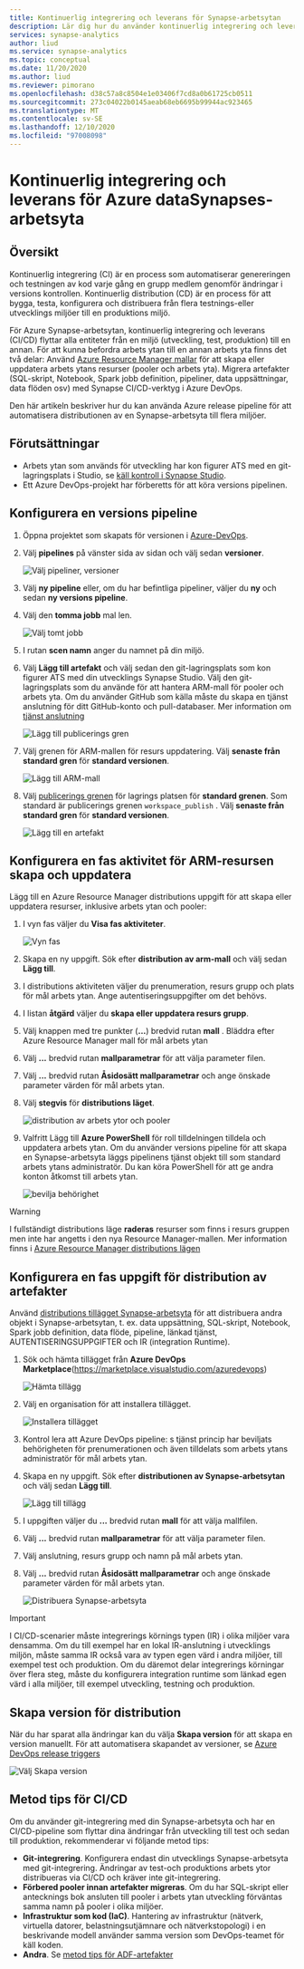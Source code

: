 ```yaml
---
title: Kontinuerlig integrering och leverans för Synapse-arbetsytan
description: Lär dig hur du använder kontinuerlig integrering och leverans för att distribuera ändringar i arbets ytan från en miljö (utveckling, testning, produktion) till en annan.
services: synapse-analytics
author: liud
ms.service: synapse-analytics
ms.topic: conceptual
ms.date: 11/20/2020
ms.author: liud
ms.reviewer: pimorano
ms.openlocfilehash: d38c57a8c8504e1e03406f7cd8a0b61725cb0511
ms.sourcegitcommit: 273c04022b0145aeab68eb6695b99944ac923465
ms.translationtype: MT
ms.contentlocale: sv-SE
ms.lasthandoff: 12/10/2020
ms.locfileid: "97008098"
---
```

# <a name="continuous-integration-and-delivery-for-azure-synapse-workspace"></a>Kontinuerlig integrering och leverans för Azure dataSynapses-arbetsyta

## <a name="overview"></a>Översikt

Kontinuerlig integrering (CI) är en process som automatiserar genereringen och testningen av kod varje gång en grupp medlem genomför ändringar i versions kontrollen. Kontinuerlig distribution (CD) är en process för att bygga, testa, konfigurera och distribuera från flera testnings-eller utvecklings miljöer till en produktions miljö.

För Azure Synapse-arbetsytan, kontinuerlig integrering och leverans (CI/CD) flyttar alla entiteter från en miljö (utveckling, test, produktion) till en annan. För att kunna befordra arbets ytan till en annan arbets yta finns det två delar: Använd [Azure Resource Manager mallar](https://docs.microsoft.com/azure/azure-resource-manager/templates/overview) för att skapa eller uppdatera arbets ytans resurser (pooler och arbets yta). Migrera artefakter (SQL-skript, Notebook, Spark jobb definition, pipeliner, data uppsättningar, data flöden osv) med Synapse CI/CD-verktyg i Azure DevOps. 

Den här artikeln beskriver hur du kan använda Azure release pipeline för att automatisera distributionen av en Synapse-arbetsyta till flera miljöer.

## <a name="prerequisites"></a>Förutsättningar

-   Arbets ytan som används för utveckling har kon figurer ATS med en git-lagringsplats i Studio, se [käll kontroll i Synapse Studio](source-control.md).
-   Ett Azure DevOps-projekt har förberetts för att köra versions pipelinen.

## <a name="set-up-a-release-pipelines"></a>Konfigurera en versions pipeline

1.  Öppna projektet som skapats för versionen i [Azure-DevOps](https://dev.azure.com/).

1.  Välj **pipelines** på vänster sida av sidan och välj sedan **versioner**.

    ![Välj pipeliner, versioner](media/create-release-1.png)

1.  Välj **ny pipeline** eller, om du har befintliga pipeliner, väljer du **ny** och sedan **ny versions pipeline**.

1.  Välj den **tomma jobb** mal len.

    ![Välj tomt jobb](media/create-release-select-empty.png)

1.  I rutan **scen namn** anger du namnet på din miljö.

1.  Välj **Lägg till artefakt** och välj sedan den git-lagringsplats som kon figurer ATS med din utvecklings Synapse Studio. Välj den git-lagringsplats som du använde för att hantera ARM-mall för pooler och arbets yta. Om du använder GitHub som källa måste du skapa en tjänst anslutning för ditt GitHub-konto och pull-databaser. Mer information om [tjänst anslutning](https://docs.microsoft.com/azure/devops/pipelines/library/service-endpoints) 

    ![Lägg till publicerings gren](media/release-creation-github.png)

1.  Välj grenen för ARM-mallen för resurs uppdatering. Välj **senaste från standard gren** för **standard versionen**.

    ![Lägg till ARM-mall](media/release-creation-arm-branch.png)

1.  Välj [publicerings grenen](source-control.md#configure-publishing-settings) för lagrings platsen för **standard grenen**. Som standard är publicerings grenen `workspace_publish` . Välj **senaste från standard gren** för **standard versionen**.

    ![Lägg till en artefakt](media/release-creation-publish-branch.png)

## <a name="set-up-a-stage-task-for-arm-resource-create-and-update"></a>Konfigurera en fas aktivitet för ARM-resursen skapa och uppdatera 

Lägg till en Azure Resource Manager distributions uppgift för att skapa eller uppdatera resurser, inklusive arbets ytan och pooler:

1. I vyn fas väljer du **Visa fas aktiviteter**.

    ![Vyn fas](media/release-creation-stage-view.png)

1. Skapa en ny uppgift. Sök efter **distribution av arm-mall** och välj sedan **Lägg till**.

1. I distributions aktiviteten väljer du prenumeration, resurs grupp och plats för mål arbets ytan. Ange autentiseringsuppgifter om det behövs.

1. I listan **åtgärd** väljer du **skapa eller uppdatera resurs grupp**.

1. Välj knappen med tre punkter (**...**) bredvid rutan **mall** . Bläddra efter Azure Resource Manager mall för mål arbets ytan

1. Välj **...** bredvid rutan **mallparametrar** för att välja parameter filen.

1. Välj **...** bredvid rutan **Åsidosätt mallparametrar** och ange önskade parameter värden för mål arbets ytan. 

1. Välj **stegvis** för **distributions läget**.
    
    ![distribution av arbets ytor och pooler](media/pools-resource-deploy.png)

1. Valfritt Lägg till **Azure PowerShell** för roll tilldelningen tilldela och uppdatera arbets ytan. Om du använder versions pipeline för att skapa en Synapse-arbetsyta läggs pipelinens tjänst objekt till som standard arbets ytans administratör. Du kan köra PowerShell för att ge andra konton åtkomst till arbets ytan. 
    
    ![bevilja behörighet](media/release-creation-grant-permission.png)

 > [!WARNING]
> I fullständigt distributions läge **raderas** resurser som finns i resurs gruppen men inte har angetts i den nya Resource Manager-mallen. Mer information finns i [Azure Resource Manager distributions lägen](https://docs.microsoft.com/azure/azure-resource-manager/templates/deployment-modes)

## <a name="set-up-a-stage-task-for-artifacts-deployment"></a>Konfigurera en fas uppgift för distribution av artefakter 

Använd [distributions tillägget Synapse-arbetsyta](https://marketplace.visualstudio.com/items?itemName=AzureSynapseWorkspace.synapsecicd-deploy) för att distribuera andra objekt i Synapse-arbetsytan, t. ex. data uppsättning, SQL-skript, Notebook, Spark jobb definition, data flöde, pipeline, länkad tjänst, AUTENTISERINGSUPPGIFTER och IR (integration Runtime).  

1. Sök och hämta tillägget från **Azure DevOps Marketplace**(https://marketplace.visualstudio.com/azuredevops) 

     ![Hämta tillägg](media/get-extension-from-market.png)

1. Välj en organisation för att installera tillägget. 

     ![Installera tillägget](media/install-extension.png)

1. Kontrol lera att Azure DevOps pipeline: s tjänst princip har beviljats behörigheten för prenumerationen och även tilldelats som arbets ytans administratör för mål arbets ytan. 

1. Skapa en ny uppgift. Sök efter **distributionen av Synapse-arbetsytan** och välj sedan **Lägg till**.

     ![Lägg till tillägg](media/add-extension-task.png)

1.  I uppgiften väljer du **...** bredvid rutan **mall** för att välja mallfilen.

1. Välj **...** bredvid rutan **mallparametrar** för att välja parameter filen.

1. Välj anslutning, resurs grupp och namn på mål arbets ytan. 

1. Välj **...** bredvid rutan **Åsidosätt mallparametrar** och ange önskade parameter värden för mål arbets ytan. 

    ![Distribuera Synapse-arbetsyta](media/create-release-artifacts-deployment.png)

> [!IMPORTANT]
> I CI/CD-scenarier måste integrerings körnings typen (IR) i olika miljöer vara densamma. Om du till exempel har en lokal IR-anslutning i utvecklings miljön, måste samma IR också vara av typen egen värd i andra miljöer, till exempel test och produktion. Om du däremot delar integrerings körningar över flera steg, måste du konfigurera integration runtime som länkad egen värd i alla miljöer, till exempel utveckling, testning och produktion.

## <a name="create-release-for-deployment"></a>Skapa version för distribution 

När du har sparat alla ändringar kan du välja **Skapa version** för att skapa en version manuellt. För att automatisera skapandet av versioner, se [Azure DevOps release triggers](https://docs.microsoft.com/azure/devops/pipelines/release/triggers)

   ![Välj Skapa version](media/release-creation-manually.png)

## <a name="best-practices-for-cicd"></a>Metod tips för CI/CD

Om du använder git-integrering med din Synapse-arbetsyta och har en CI/CD-pipeline som flyttar dina ändringar från utveckling till test och sedan till produktion, rekommenderar vi följande metod tips:

-   **Git-integrering**. Konfigurera endast din utvecklings Synapse-arbetsyta med git-integrering. Ändringar av test-och produktions arbets ytor distribueras via CI/CD och kräver inte git-integrering.
-   **Förbered pooler innan artefakter migreras**. Om du har SQL-skript eller antecknings bok ansluten till pooler i arbets ytan utveckling förväntas samma namn på pooler i olika miljöer. 
-   **Infrastruktur som kod (IaC)**. Hantering av infrastruktur (nätverk, virtuella datorer, belastningsutjämnare och nätverkstopologi) i en beskrivande modell använder samma version som DevOps-teamet för käll koden. 
-   **Andra**. Se [metod tips för ADF-artefakter](/azure/data-factory/continuous-integration-deployment#best-practices-for-cicd)


